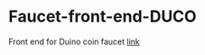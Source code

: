 # Faucet-front-end-DUCO
Front end for Duino coin faucet
[link](https://nl647.github.io/Faucet-front-end-DUCO/)
